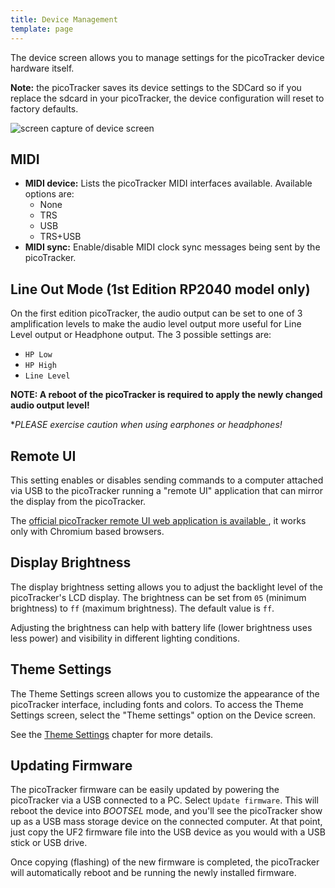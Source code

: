 ```yaml
---
title: Device Management
template: page
---
```


The device screen allows you to manage settings for the picoTracker device hardware itself.

**Note:** the picoTracker saves its device settings to the SDCard so if you replace the sdcard in your picoTracker, the device configuration will reset to factory defaults.

![screen capture of device screen](image/device-screen-small.png)

## MIDI

- **MIDI device:** Lists the picoTracker MIDI interfaces available. Available options are:
    * None
    * TRS
    * USB
    * TRS+USB
- **MIDI sync:** Enable/disable MIDI clock sync messages being sent by the picoTracker.

## Line Out Mode (1st Edition RP2040 model only)

On the first edition picoTracker, the audio output can be set to one of 3 amplification levels to make the audio level output more useful for Line Level output or Headphone output. The 3 possible settings are: 
* `HP Low`
* `HP High`
* `Line Level`

**NOTE: A reboot of the picoTracker is required to apply the newly changed audio output level!** 

**PLEASE exercise caution when using earphones or headphones!*

## Remote UI

This setting enables or disables sending commands to a computer attached via USB to the picoTracker running a "remote UI" application that can mirror the display from the picoTracker.

The [official picoTracker remote UI web application is available ](https://ui.xiphonics.com), it works only with Chromium based browsers.

## Display Brightness

The display brightness setting allows you to adjust the backlight level of the picoTracker's LCD display. The brightness can be set from `05` (minimum brightness) to `ff` (maximum brightness). The default value is `ff`.

Adjusting the brightness can help with battery life (lower brightness uses less power) and visibility in different lighting conditions.

## Theme Settings

The Theme Settings screen allows you to customize the appearance of the picoTracker interface, including fonts and colors. To access the Theme Settings screen, select the "Theme settings" option on the Device screen.

See the [Theme Settings](theme.html) chapter for more details.

## Updating Firmware

The picoTracker firmware can be easily updated by powering the picoTracker via a USB connected to a PC. Select `Update firmware`. This will reboot the device into *BOOTSEL* mode, and you'll see the picoTracker show up as a USB mass storage device on the connected computer. At that point, just copy the UF2 firmware file into the USB device as you would with a USB stick or USB drive. 

Once copying (flashing) of the new firmware is completed, the picoTracker will automatically reboot and be running the newly installed firmware.
